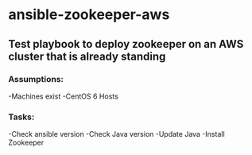# ansible-zookeeper-aws
## Test playbook to deploy zookeeper on an AWS cluster that is already standing

### Assumptions:
-Machines exist
-CentOS 6 Hosts

### Tasks:
-Check ansible version
-Check Java version
  -Update Java
-Install Zookeeper
